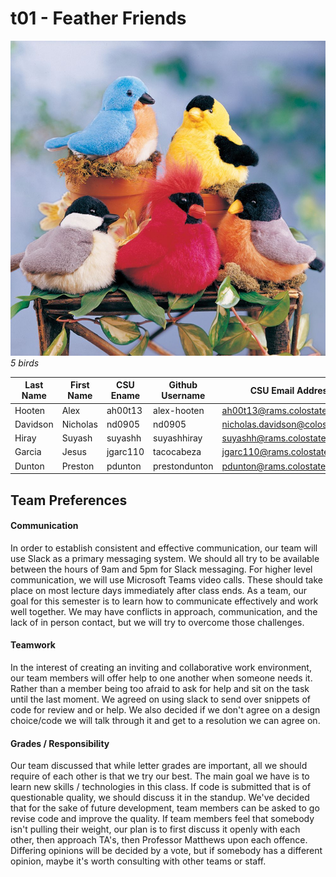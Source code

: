 # t01 - Feather Friends
![5 Birds](/team/images/Birds.png)
*5 birds*

Last Name | First Name | CSU Ename | Github Username | CSU Email Address
----------|------------|-----------|-----------------|------------------
Hooten | Alex | ah00t13 | alex-hooten | ah00t13@rams.colostate.edu
Davidson | Nicholas | nd0905 | nd0905 | nicholas.davidson@colostate.edu
Hiray | Suyash | suyashh | suyashhiray | suyashh@rams.colostate.edu
Garcia | Jesus | jgarc110 | tacocabeza | jgarc110@rams.colostate.edu
Dunton | Preston | pdunton | prestondunton | pdunton@rams.colostate.edu

## Team Preferences

#### Communication
In order to establish consistent and effective communication, our team will use Slack as a primary messaging system.
We should all try to be available between the hours of 9am and 5pm for Slack messaging. For higher level communication, 
we will use Microsoft Teams video calls. These should take place on most lecture days immediately after class ends. 
As a team, our goal for this semester is to learn how to communicate effectively and work well together. We may have
conflicts in approach, communication, and the lack of in person contact, but we will try to overcome those challenges.

#### Teamwork
In the interest of creating an inviting and collaborative work environment, our team members will offer help to one another
when someone needs it. Rather than a member being too afraid to ask for help and sit on the task until the last moment.
We agreed on using slack to send over snippets of code for review and or help. We also decided if we don't agree on
a design choice/code we will talk through it and get to a resolution we can agree on.

#### Grades / Responsibility
Our team discussed that while letter grades are important, all we should require of each other is that we try our best. 
The main goal we have is to learn new skills / technologies in this class.  If code is submitted that is of questionable quality,
we should discuss it in the standup.  We've decided that for the sake of future development, team members can be asked to go revise
code and improve the quality.  If team members feel that somebody isn't pulling their weight, our plan is to first discuss it openly
with each other, then approach TA's, then Professor Matthews upon each offence.  Differing opinions will be decided by a vote, but
if somebody has a different opinion, maybe it's worth consulting with other teams or staff.

